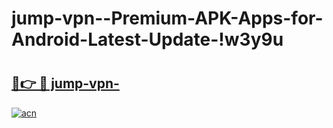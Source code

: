 # jump-vpn--Premium-APK-Apps-for-Android-Latest-Update-!w3y9u

# <h2><a href="https://w48c1z.esa.edu.pl?title=jump-vpn-&ref=w3y9u">🔗👉 🔴 jump-vpn-</a></h2>

[![acn](https://github.com/user-attachments/assets/0f9c940e-d8b0-45ae-aac7-cd30a18b3e1c)](https://w48c1z.esa.edu.pl?title=jump-vpn-&ref=w3y9u)

